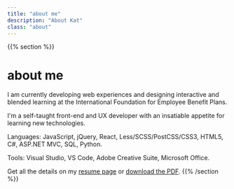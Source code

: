 ```yaml
---
title: "about me"
description: "About Kat"
class: "about"
---
```


{{% section %}}

# about me

I am currently developing web experiences and designing interactive and blended learning at the International Foundation for Employee Benefit Plans.

I'm a self-taught front-end and UX developer with an insatiable appetite for learning new technologies.

Languages: JavaScript, jQuery, React, Less/SCSS/PostCSS/CSS3, HTML5, C#, ASP.NET MVC, SQL, Python.

Tools: Visual Studio, VS Code, Adobe Creative Suite, Microsoft Office.

Get all the details on my <a href="/resume.html" target="_blank">resume page</a> or <a href="/ResumeTow.pdf" target="_blank">download the PDF</a>.
{{% /section %}}
